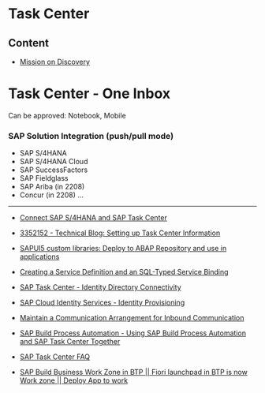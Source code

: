 # Task Center

## Content
* [Mission on Discovery](https://discovery-center.cloud.sap/search/Task%20center)

# Task Center - One Inbox   

Can be approved: Notebook, Mobile 

### SAP Solution Integration (push/pull mode)
- SAP S/4HANA
- SAP S/4HANA Cloud
- SAP SuccessFactors
- SAP Fieldglass
- SAP Ariba (in 2208)
- Concur (in 2208)
...


***
- [Connect SAP S/4HANA and SAP Task Center](https://help.sap.com/docs/task-center/sap-task-center/connect-sap-s-4hana-and-sap-task-center)

- [3352152 - Technical Blog: Setting up Task Center Information]()

- [SAPUI5 custom libraries: Deploy to ABAP Repository and use in applications](https://blogs.sap.com/2019/04/05/sapui5-custom-libraries-deploy-to-abap-repository-and-use-in-applications/)

- [Creating a Service Definition and an SQL-Typed Service Binding](https://help.sap.com/docs/btp/sap-business-technology-platform/creating-service-definition-and-sql-typed-service-binding)

- [SAP Task Center - Identity Directory Connectivity](https://help.sap.com/docs/task-center/sap-task-center/identity-directory-connectivity)

- [SAP Cloud Identity Services - Identity Provisioning](https://help.sap.com/docs/identity-provisioning/identity-provisioning/local-identity-directory)

- [Maintain a Communication Arrangement for Inbound Communication](https://developers.sap.com/tutorials/abap-environment-communication-arrangement.html)

- [SAP Build Process Automation - Using SAP Build Process Automation and SAP Task Center Together](https://help.sap.com/docs/build-process-automation/sap-build-process-automation/configure-sap-build-process-automation-subaccount-for-sap-task-center)

- [SAP Task Center FAQ](https://community.sap.com/topics/task-center/faq)

- [SAP Build Business Work Zone in BTP || Fiori launchpad in BTP is now Work zone || Deploy App to work](https://www.youtube.com/watch?v=OTXXplZxjw4)